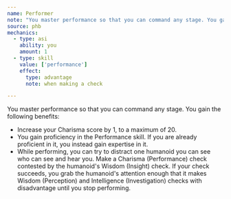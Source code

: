 ```yaml
---
name: Performer
note: "You master performance so that you can command any stage. You gain the following benefits: "
source: phb
mechanics:
  - type: asi
    ability: you
    amount: 1
  - type: skill
    value: ['performance']
    effect:
      type: advantage
      note: when making a check

---
```

You master performance so that you can command any stage. You gain the following benefits: 
- Increase your Charisma score by 1, to a maximum of 20. 
- You gain proficiency in the Performance skill. If you are already proficient in it, you instead gain expertise in it. 
- While performing, you can try to distract one humanoid you can see who can see and hear you. Make a Charisma (Performance) check contested by the humanoid's Wisdom (Insight) check. If your check succeeds, you grab the humanoid's attention enough that it makes Wisdom (Perception) and Intelligence (Investigation) checks with disadvantage until you stop performing.

